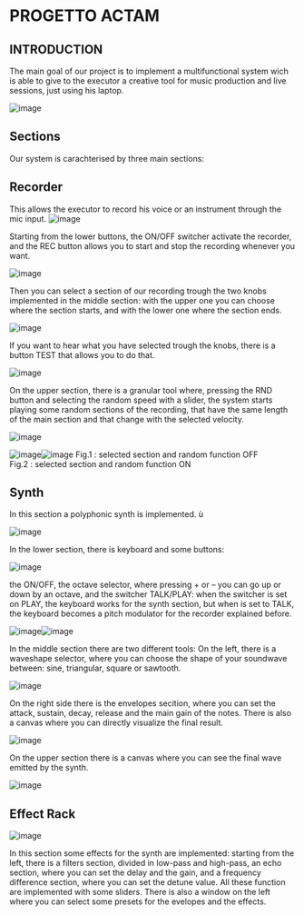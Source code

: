 # PROGETTO ACTAM

## INTRODUCTION
The main goal of our project is to implement a multifunctional system wich is able to give to the executor a creative tool for music production and live sessions, just using his laptop.

![image](https://user-images.githubusercontent.com/99413338/153431863-db803599-3b4f-4e30-a2ea-b3d62d7e221b.png)

## Sections
Our system is carachterised by three main sections:

## Recorder
This allows the executor to record his voice or an instrument through the mic input. ![image](https://user-images.githubusercontent.com/99413338/153432794-0ae2fb83-6d11-425a-a3ce-8d7c38b9004a.png)

Starting from the lower buttons, the ON/OFF  switcher activate the recorder, and the REC button allows you to start and stop the recording whenever you want.

![image](https://user-images.githubusercontent.com/99413338/153433034-aab30257-6e64-4cb9-aae1-751ccfc7cbb6.png)

Then you can select a section of our recording trough the two knobs implemented in the middle section: 
with the upper one you can choose where the section starts, and with the lower one where the section ends.

![image](https://user-images.githubusercontent.com/99413338/153433138-886f48d0-3493-4c97-8722-b658699dc605.png)

If you  want to hear what you have selected trough the knobs, there is a button TEST that allows you to do that.

![image](https://user-images.githubusercontent.com/99413338/153433223-6e29ee1a-083f-4da1-8dd5-3413734c352c.png)

On the upper section, there is a granular tool where, pressing the RND button and selecting the random speed with a slider, the system starts playing some random sections of the recording, that have the same length of the main section and that change with the selected velocity.

![image](https://user-images.githubusercontent.com/99413338/153433303-526d4a5e-42eb-457a-86a7-2c3c974d6be0.png)

![image](https://user-images.githubusercontent.com/99413338/153433352-55bc4eff-e172-469f-9b08-b8227ce1db3f.png)![image](https://user-images.githubusercontent.com/99413338/153433369-01852615-c73b-4ca8-91f1-381efa337969.png)
    Fig.1 : selected section and random function OFF                                
    Fig.2 : selected section and random function ON
    
## Synth
In this section a polyphonic synth is implemented. ù

![image](https://user-images.githubusercontent.com/99413338/153433946-6680e371-ef86-44f2-8f79-8143e36688e5.png)

In the lower section, there is  keyboard and some buttons: 

![image](https://user-images.githubusercontent.com/99413338/153434169-58ef23a7-ee39-475b-8d11-3a5d6e67e472.png)

the ON/OFF, the octave selector, where pressing + or – you can go up or down by an octave, and the switcher TALK/PLAY:  when the switcher is set on PLAY, the keyboard works for the synth section, but when is set to TALK, the keyboard becomes a pitch modulator for the recorder explained before. 

![image](https://user-images.githubusercontent.com/99413338/153434291-389e52cb-223f-4bc0-bb53-c7f2f1fede18.png)![image](https://user-images.githubusercontent.com/99413338/153434325-1bfb048d-f53f-403c-b10c-28db4d815aa8.png)

In the middle section there are two different tools: 
On the left, there is a waveshape selector, where you can choose the shape of your soundwave between: sine, triangular, square or sawtooth. 

![image](https://user-images.githubusercontent.com/99413338/153434422-5343a02f-76f0-4e7b-9eee-7e47e5ee4203.png)

On the right side there is the envelopes secition, where you can set the attack, sustain, decay, release and the main gain of the notes. There is also a canvas where you can directly visualize the final result.

![image](https://user-images.githubusercontent.com/99413338/153434499-99150d40-ad9f-4aa1-ac74-d2400fe789fc.png)

On the upper section there is a canvas where you can see the final wave emitted by the synth. 

![image](https://user-images.githubusercontent.com/99413338/153434588-c0cf5a3d-7dad-4618-85b8-952ba4181a8c.png)


## Effect Rack

![image](https://user-images.githubusercontent.com/99413338/153434708-3bf57136-1232-46c8-80e1-a008fd583f21.png)

In this section some effects for the synth are implemented: starting from the left, there is a filters section, divided in low-pass and high-pass,  an echo section, where you can set the delay and the gain, and a frequency difference section, where you can set the detune value.
All these function are implemented with some sliders. 
There is also a window on the left where you can select some presets for the evelopes and  the effects. 










